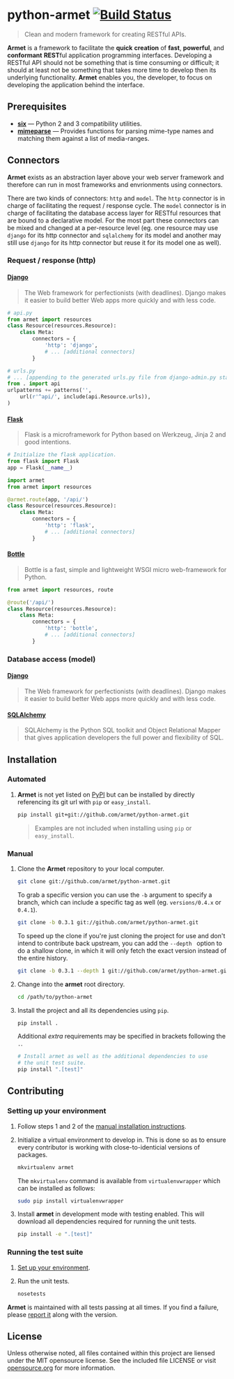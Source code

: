 # python-armet [![Build Status](https://travis-ci.org/armet/python-armet.png)](https://travis-ci.org/armet/python-armet)
> Clean and modern framework for creating RESTful APIs.

**Armet** is a framework to facilitate the **quick** **creation**
of **fast**, **powerful**, and **conformant** **REST**ful application
programming interfaces. Developing a RESTful API should not be something
that is time consuming or difficult; it should at least not be something
that takes more time to develop then its underlying functionality. **Armet**
enables you, the developer, to focus on developing the application
behind the interface.

## Prerequisites

 - **[six](https://pypi.python.org/pypi/six)** — Python 2 and 3 compatibility utilities.
 - **[mimeparse](https://pypi.python.org/pypi/python-mimeparse/0.1.4)** — Provides functions for parsing mime-type names and matching them against a list of media-ranges.

## Connectors

**Armet** exists as an abstraction layer above your
web server framework and therefore can run in most
frameworks and envrionments using connectors.

There are two kinds of connectors: `http` and `model`. The `http` connector
is in charge of facilitating the request / response cycle. The `model`
connector is in charge of facilitating the database access layer for RESTful
resources that are bound to a declarative model. For the most part these
connectors can be mixed and changed at a per-resource level (eg. one resource
may use `django` for its http connector and `sqlalchemy` for its model
and another may still use `django` for its http connector but reuse it for
its model one as well).

### Request / response (http)

#### [Django](https://www.djangoproject.com/)
> The Web framework for perfectionists (with deadlines).
> Django makes it easier to build better Web apps more quickly and
> with less code.

```python
# api.py
from armet import resources
class Resource(resources.Resource):
    class Meta:
        connectors = {
            'http': 'django',
            # ... [additional connectors]
        }

# urls.py
# ... [appending to the generated urls.py file from django-admin.py startproject]
from . import api
urlpatterns += patterns('',
    url(r'^api/', include(api.Resource.urls)),
)
```

#### [Flask](http://flask.pocoo.org/)
> Flask is a microframework for Python based on Werkzeug,
> Jinja 2 and good intentions.

```python
# Initialize the flask application.
from flask import Flask
app = Flask(__name__)

import armet
from armet import resources

@armet.route(app, '/api/')
class Resource(resources.Resource):
    class Meta:
        connectors = {
            'http': 'flask',
            # ... [additional connectors]
        }
```

#### [Bottle](http://bottlepy.org/docs/dev/)
> Bottle is a fast, simple and lightweight 
> WSGI micro web-framework for Python.

```python
from armet import resources, route

@route('/api/')
class Resource(resources.Resource):
    class Meta:
        connectors = {
            'http': 'bottle',
            # ... [additional connectors]
        }
```

### Database access (model)

#### [Django](https://www.djangoproject.com/)
> The Web framework for perfectionists (with deadlines).
Django makes it easier to build better Web apps more quickly and with less code.

#### [SQLAlchemy](http://www.sqlalchemy.org/)
> SQLAlchemy is the Python SQL toolkit and Object Relational Mapper that 
gives application developers the full power and flexibility of SQL.

## Installation

### Automated

1. **Armet** is not yet listed on [PyPI](https://pypi.python.org/pypi/)
   but can be installed by directly referencing its git url with `pip`
   or `easy_install`.

   ```sh
   pip install git+git://github.com/armet/python-armet.git
   ```

   > Examples are not included when installing using `pip` or `easy_install`.

### Manual

1. Clone the **Armet** repository to your local computer.

   ```sh
   git clone git://github.com/armet/python-armet.git
   ```

   To grab a specific version you can use the `-b` argument to specify
   a branch, which can include a specific tag
   as well (eg. `versions/0.4.x` or `0.4.1`).

   ```sh
   git clone -b 0.3.1 git://github.com/armet/python-armet.git
   ```

   To speed up the clone if you're just cloning the project for use and
   don't intend to contribute back upstream, you can add the `--depth `
   option to do a shallow clone, in which it will only fetch the
   exact version instead of the entire history.

   ```sh
   git clone -b 0.3.1 --depth 1 git://github.com/armet/python-armet.git
   ```

2. Change into the **armet** root directory.

   ```sh
   cd /path/to/python-armet
   ```

3. Install the project and all its dependencies using `pip`.

   ```sh
   pip install .
   ```

   Additional *extra* requirements may be specified in brackets following
   the `.`.

   ```sh
   # Install armet as well as the additional dependencies to use
   # the unit test suite.
   pip install ".[test]"
   ```

## Contributing

### Setting up your environment
1. Follow steps 1 and 2 of the [manual installation instructions][].

[manual installation instructions]: #manual

2. Initialize a virtual environment to develop in.
   This is done so as to ensure every contributor is working with
   close-to-identicial versions of packages.

   ```sh
   mkvirtualenv armet
   ```

   The `mkvirtualenv` command is available from `virtualenvwrapper` which
   can be installed as follows:

   ```sh
   sudo pip install virtualenvwrapper
   ```

3. Install **armet** in development mode with testing enabled.
   This will download all dependencies required for running the unit tests.

   ```sh
   pip install -e ".[test]"
   ```

### Running the test suite
1. [Set up your environment](#setting-up-your-environment).

2. Run the unit tests.

   ```sh
   nosetests
   ```

**Armet** is maintained with all tests passing at all times. If you find
a failure, please [report it](https://github.com/armet/python-armet/issues/new)
along with the version.

## License
Unless otherwise noted, all files contained within this project are liensed
under the MIT opensource license. See the included file LICENSE or visit
[opensource.org][] for more information.

[opensource.org]: http://opensource.org/licenses/MIT
